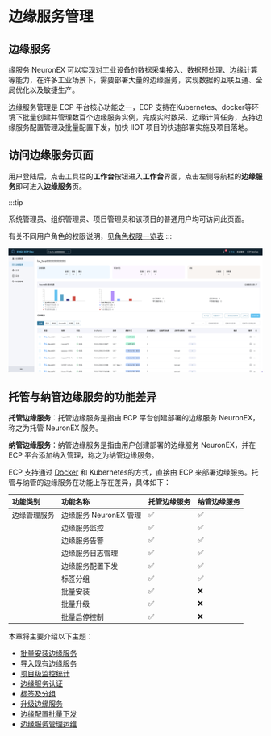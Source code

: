 # 边缘服务管理

## 边缘服务
缘服务 NeuronEX 可以实现对工业设备的数据采集接入、数据预处理、边缘计算等能力，在许多工业场景下，需要部署大量的边缘服务，实现数据的互联互通、全局优化以及敏捷生产。

边缘服务管理是 ECP 平台核心功能之一，ECP 支持在Kubernetes、docker等环境下批量创建并管理数百个边缘服务实例，完成实时数采、边缘计算任务，支持边缘服务配置管理及批量配置下发，加快 IIOT 项目的快速部署实施及项目落地。


## 访问边缘服务页面

用户登陆后，点击工具栏的**工作台**按钮进入**工作台**界面，点击左侧导航栏的**边缘服务**即可进入**边缘服务**页。

:::tip

系统管理员、组织管理员、项目管理员和该项目的普通用户均可访问此页面。

有关不同用户角色的权限说明，见[角色权限一览表](../acl/authorize.md#角色权限一览表)
::: 

![edge-list](./_assets/edge-list.png) 

## 托管与纳管边缘服务的功能差异

**托管边缘服务**：托管边缘服务是指由 ECP 平台创建部署的边缘服务 NeuronEX，称之为托管 NeuronEX 服务。

**纳管边缘服务**：纳管边缘服务是指由用户创建部署的边缘服务 NeuronEX，并在 ECP 平台添加纳入管理，称之为纳管边缘服务。

ECP 支持通过 [Docker](batch_install) 和 Kubernetes的方式，直接由 ECP 来部署边缘服务。托管与纳管的边缘服务在功能上存在差异，具体如下：

|功能类别| 功能名称 | 托管边缘服务 | 纳管边缘服务 |
| :--------------| :-------| :----| :----|
|边缘管理服务|边缘服务 NeuronEX 管理|✅|✅|
||边缘服务监控|✅|✅|
||边缘服务告警|✅|✅|
||边缘服务日志管理|✅|✅|
||边缘服务配置下发|✅|✅|
||标签分组|✅|✅|
||批量安装|✅|❌|
||批量升级|✅|❌|
||批量启停控制|✅|❌|




本章将主要介绍以下主题：

- [批量安装边缘服务](batch_intall)
- [导入现有边缘服务](batch_import)
- [项目级监控统计](edge_project_statistics)
- [边缘服务认证](e2c)
- [标签及分组](batch_tag)
- [升级边缘服务](batch_upgrade)
- [边缘配置批量下发](batch_distribution)
- [边缘服务管理运维](edge_ops)
